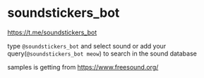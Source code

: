 # soundstickers_bot
https://t.me/soundstickers_bot

type ```@soundstickers_bot``` and select sound or add your query(```@soundstickers_bot meow```) to search in the sound database

samples is getting from https://www.freesound.org/

